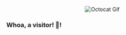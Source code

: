 <!--
**FelineJTD/FelineJTD** is a ✨ _special_ ✨ repository because its `README.md` (this file) appears on your GitHub profile.

Here are some ideas to get you started:

- 🔭 I’m currently working on ...
- 🌱 I’m currently learning ...
- 👯 I’m looking to collaborate on ...
- 🤔 I’m looking for help with ...
- 💬 Ask me about ...
- 📫 How to reach me: ...
- 😄 Pronouns: ...
- ⚡ Fun fact: ...
-->


<!-- Octocat Gif OwO -->
<p align="center">
  <img src="https://user-images.githubusercontent.com/75204822/171148169-e2b75957-feb8-4fe8-a493-c06fbe7e636f.gif](https://user-images.githubusercontent.com/75204822/171151681-22d3581b-43c6-4912-b69f-db9cebbc3ad4.gif"
  alt="Octocat Gif" />
</p>

### Whoa, a visitor! :eyes:!
